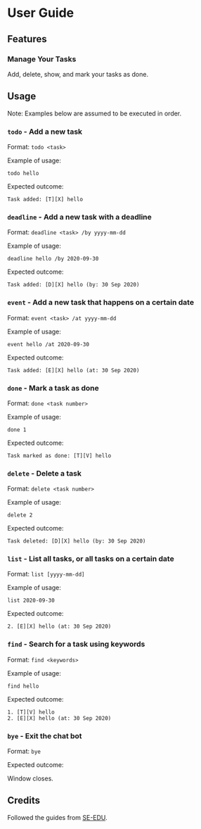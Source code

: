 # User Guide
## Features 

### Manage Your Tasks
Add, delete, show, and mark your tasks as done.

## Usage

Note: Examples below are assumed to be executed in order.

### `todo` - Add a new task

Format: `todo <task>`

Example of usage: 

    todo hello

Expected outcome:

    Task added: [T][X] hello

### `deadline` - Add a new task with a deadline

Format: `deadline <task> /by yyyy-mm-dd`

Example of usage: 

    deadline hello /by 2020-09-30

Expected outcome:

    Task added: [D][X] hello (by: 30 Sep 2020)

### `event` - Add a new task that happens on a certain date

Format: `event <task> /at yyyy-mm-dd`

Example of usage: 

    event hello /at 2020-09-30

Expected outcome:

    Task added: [E][X] hello (at: 30 Sep 2020)

### `done` - Mark a task as done

Format: `done <task number>`

Example of usage: 

    done 1

Expected outcome:

    Task marked as done: [T][V] hello

### `delete` - Delete a task

Format: `delete <task number>`

Example of usage: 

    delete 2

Expected outcome:

    Task deleted: [D][X] hello (by: 30 Sep 2020)

### `list` - List all tasks, or all tasks on a certain date

Format: `list [yyyy-mm-dd]`

Example of usage: 

    list 2020-09-30

Expected outcome:

    2. [E][X] hello (at: 30 Sep 2020)

### `find` - Search for a task using keywords

Format: `find <keywords>`

Example of usage: 

    find hello
    
Expected outcome:

    1. [T][V] hello
    2. [E][X] hello (at: 30 Sep 2020)

### `bye` - Exit the chat bot

Format: `bye`

Expected outcome:

Window closes.

## Credits
Followed the guides from [SE-EDU](https://se-education.org/guides/index.html).